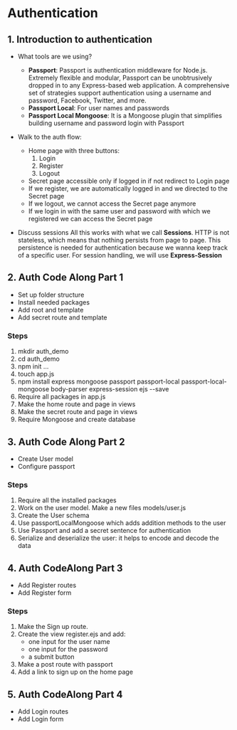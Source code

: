 # Authentication

## 1. Introduction to authentication

* What tools are we using?
    * **Passport**: Passport is authentication middleware for Node.js. Extremely flexible and modular, Passport can be unobtrusively dropped in to any Express-based web application. A comprehensive set of strategies support authentication using a username and password, Facebook, Twitter, and more.
    * **Passport Local**: For user names and passwords
    * **Passport Local Mongoose**: It is a Mongoose plugin that simplifies building username and password login with Passport
* Walk to the auth flow:
    * Home page with three buttons:
        1. Login
        2. Register
        3. Logout
    * Secret page accessible only if logged in if not redirect to Login page
    * If we register, we are automatically logged in and we directed to the Secret page
    * If we logout, we cannot access the Secret page anymore
    * If we login in with the same user and password with which we registered we can access the Secret page

* Discuss sessions
    All this works with what we call **Sessions**.
    HTTP is not stateless, which means that nothing persists from page to page. This persistence is needed for authentication because we wanna keep track of a specific user.
    For session handling, we will use **Express-Session**

## 2. Auth Code Along Part 1

* Set up folder structure
* Install needed packages
* Add root and template
* Add secret route and template

### Steps

1. mkdir auth_demo
2. cd auth_demo
3. npm init ...
4. touch app.js
5. npm install express mongoose passport passport-local passport-local-mongoose body-parser express-session ejs --save
6. Require all packages in app.js
7. Make the home route and page in views
8. Make the secret route and page in views
9. Require Mongoose and create database

## 3. Auth Code Along Part 2

* Create User model
* Configure passport

### Steps

1. Require all the installed packages
2. Work on the user model. Make a new files models/user.js
3. Create the User schema
4. Use passportLocalMongoose which adds addition methods to the user
5. Use Passport and add a secret sentence for authentication
6. Serialize and deserialize the user: it helps to encode and decode the data

## 4. Auth CodeAlong Part 3

* Add Register routes
* Add Register form

### Steps

1. Make the Sign up route. 
2. Create the view register.ejs and add:
    * one input for the user name
    * one input for the password
    * a submit button
3. Make a post route with passport
4. Add a link to sign up on the home page

## 5. Auth CodeAlong Part 4
* Add Login routes
* Add Login form


